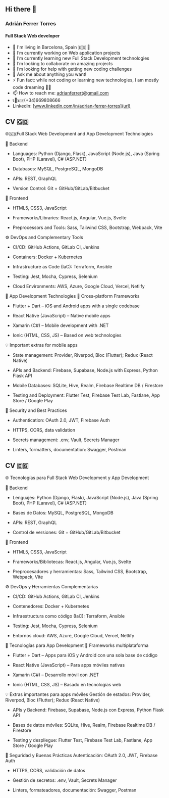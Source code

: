 ## Hi there 👋
###  Adrián Ferrer Torres
#### Full Stack Web developer 
- 📍 I'm living in Barcelona, Spain 🇪🇸 🥘
- 🔭 I’m currently working on Web application projects
- 🌱 I’m currently learning new Full Stack Development technologies
- 👯 I’m looking to collaborate on amazing projects
- 🤔 I’m looking for help with getting new coding challenges
- 💬 Ask me about anything you want!
- ⚡ Fun fact: while not coding or learning new technologies, I am mostly code dreaming 👨‍💻
- 📫 How to reach me: adrianferrert@gmail.com
- 📞📲🇪🇸(+34)669808666 
- Linkedin: [www.linkedin.com/in/adrian-ferrer-torres](url)



## CV 🇬🇧 ##
🌐🇬🇧Full Stack Web Development and App Development Technologies
 
🔧 Backend
- Languages: Python (Django, Flask), JavaScript (Node.js), Java (Spring Boot), PHP (Laravel), C# (ASP.NET)

- Databases: MySQL, PostgreSQL, MongoDB

- APIs: REST, GraphQL

- Version Control: Git + GitHub/GitLab/Bitbucket

🎨 Frontend
- HTML5, CSS3, JavaScript

- Frameworks/Libraries: React.js, Angular, Vue.js, Svelte

- Preprocessors and Tools: Sass, Tailwind CSS, Bootstrap, Webpack, Vite

⚙️ DevOps and Complementary Tools
- CI/CD: GitHub Actions, GitLab CI, Jenkins

- Containers: Docker + Kubernetes

- Infrastructure as Code (IaC): Terraform, Ansible

- Testing: Jest, Mocha, Cypress, Selenium

- Cloud Environments: AWS, Azure, Google Cloud, Vercel, Netlify

📱 App Development Technologies
🧱 Cross-platform Frameworks
- Flutter + Dart – iOS and Android apps with a single codebase

- React Native (JavaScript) – Native mobile apps

- Xamarin (C#) – Mobile development with .NET

- Ionic (HTML, CSS, JS) – Based on web technologies

💡 Important extras for mobile apps
- State management: Provider, Riverpod, Bloc (Flutter); Redux (React Native)

- APIs and Backend: Firebase, Supabase, Node.js with Express, Python Flask API

- Mobile Databases: SQLite, Hive, Realm, Firebase Realtime DB / Firestore

- Testing and Deployment: Flutter Test, Firebase Test Lab, Fastlane, App Store / Google Play

🔐 Security and Best Practices
- Authentication: OAuth 2.0, JWT, Firebase Auth

- HTTPS, CORS, data validation

- Secrets management: .env, Vault, Secrets Manager

- Linters, formatters, documentation: Swagger, Postman


## CV 🇪🇸 ##
🌐 Tecnologías para Full Stack Web Development y App Development
 
🔧 Backend
- Lenguajes: Python (Django, Flask), JavaScript (Node.js), Java (Spring Boot), PHP (Laravel), C# (ASP.NET)

- Bases de Datos: MySQL, PostgreSQL, MongoDB

- APIs: REST, GraphQL

- Control de versiones: Git + GitHub/GitLab/Bitbucket

🎨 Frontend
- HTML5, CSS3, JavaScript

- Frameworks/Bibliotecas: React.js, Angular, Vue.js, Svelte

- Preprocesadores y herramientas: Sass, Tailwind CSS, Bootstrap, Webpack, Vite

⚙️ DevOps y Herramientas Complementarias
- CI/CD: GitHub Actions, GitLab CI, Jenkins

- Contenedores: Docker + Kubernetes

- Infraestructura como código (IaC): Terraform, Ansible

- Testing: Jest, Mocha, Cypress, Selenium

- Entornos cloud: AWS, Azure, Google Cloud, Vercel, Netlify

📱 Tecnologías para App Development
🧱 Frameworks multiplataforma
- Flutter + Dart – Apps para iOS y Android con una sola base de código

- React Native (JavaScript) – Para apps móviles nativas

- Xamarin (C#) – Desarrollo móvil con .NET

- Ionic (HTML, CSS, JS) – Basado en tecnologías web

💡 Extras importantes para apps móviles
Gestión de estados: Provider, Riverpod, Bloc (Flutter); Redux (React Native)

- APIs y Backend: Firebase, Supabase, Node.js con Express, Python Flask API

- Bases de datos móviles: SQLite, Hive, Realm, Firebase Realtime DB / Firestore

- Testing y despliegue: Flutter Test, Firebase Test Lab, Fastlane, App Store / Google Play

🔐 Seguridad y Buenas Prácticas
Autenticación: OAuth 2.0, JWT, Firebase Auth

- HTTPS, CORS, validación de datos

- Gestión de secretos: .env, Vault, Secrets Manager

- Linters, formateadores, documentación: Swagger, Postman


